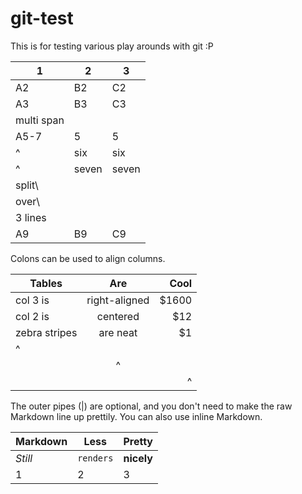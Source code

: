 git-test
========

This is for testing various play arounds with git :P


| 1 | 2 | 3|
| -- | -- | -- |
| A2 |  B2  |  C2 |
| A3 |  B3  |  C3 |
| multi span |||
| A5-7 |  5  |  5 |
|^| six | six |
|^| seven | seven |
| split\
  | over\
  | 3 lines |
| A9 |  B9  |  C9 |



Colons can be used to align columns.

| Tables        | Are           | Cool  |
| ------------- |:-------------:| -----:|
| col 3 is      | right-aligned | $1600 |
| col 2 is      | centered      |   $12 |
| zebra stripes | are neat      |    $1 |
| ^ | | |
| | ^ | |
| | | ^ |

The outer pipes (|) are optional, and you don't need to make the raw Markdown line up prettily. You can also use inline Markdown.

Markdown | Less | Pretty
--- | --- | ---
*Still* | `renders` | **nicely**
1 | 2 | 3

